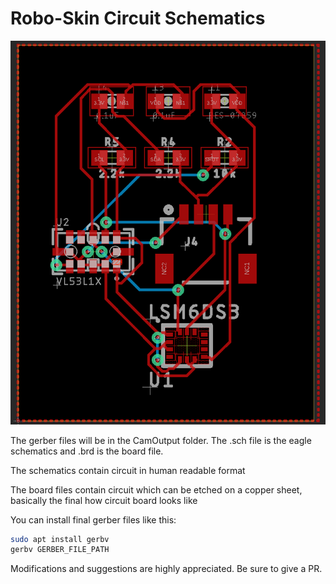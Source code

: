 # Robo-Skin Circuit Schematics



![](RoBoSkin.png)

The gerber files will be in the CamOutput folder. The .sch file is the eagle schematics and .brd is the board file. 

The schematics contain circuit in human readable format

The board files contain circuit which can be etched on a copper sheet, basically the final how circuit board looks like

You can install final gerber files like this:

```bash
sudo apt install gerbv
gerbv GERBER_FILE_PATH
```

Modifications and suggestions are highly appreciated. Be sure to give a PR.
